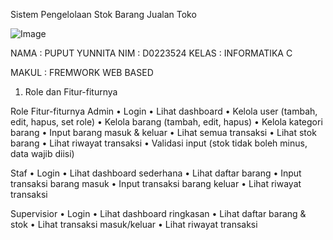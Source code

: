 Sistem Pengelolaan Stok Barang Jualan Toko

![Image](https://github.com/user-attachments/assets/b3088b20-7691-4817-a7fc-00c03144bc15)

NAMA	: PUPUT YUNNITA
NIM	    : D0223524
KELAS	: INFORMATIKA C

MAKUL : FREMWORK WEB BASED



1.	Role dan Fitur-fiturnya

Role	                      Fitur-fiturnya
Admin	                        •	Login
                                •	Lihat dashboard
                                •	Kelola user (tambah, edit, hapus, set role)
                                •	Kelola barang (tambah, edit, hapus)
                                •	Kelola kategori barang
                                •	Input barang masuk & keluar
                                •	Lihat semua transaksi
                                •	Lihat stok barang
                                •	Lihat riwayat transaksi
                                •	Validasi input (stok tidak boleh minus, data wajib diisi)


Staf                        	•	Login
                                •	Lihat dashboard sederhana
                                •	Lihat daftar barang
                                •	Input transaksi barang masuk
                                •	Input transaksi barang keluar
                                •	Lihat riwayat transaksi

                                
Supervisior	                    •	Login
                                •	Lihat dashboard ringkasan
                                •	Lihat daftar barang & stok
                                •	Lihat transaksi masuk/keluar
                                •	Lihat riwayat transaksi
 
